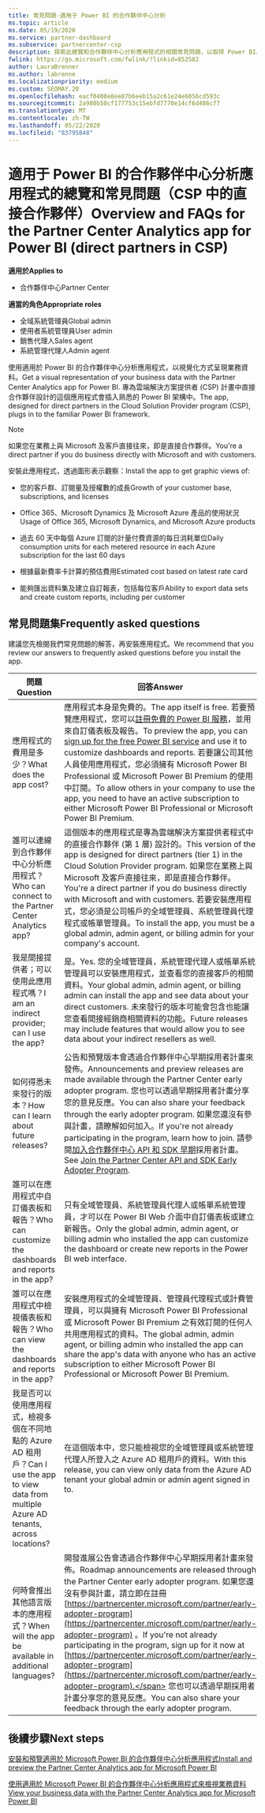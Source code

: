 ```yaml
---
title: 常見問題-適用于 Power BI 的合作夥伴中心分析
ms.topic: article
ms.date: 05/19/2020
ms.service: partner-dashboard
ms.subservice: partnercenter-csp
description: 探索此總覽和合作夥伴中心分析應用程式的相關常見問題，以取得 Power BI。
fwlink: https://go.microsoft.com/fwlink/?linkid=852582
author: LauraBrenner
ms.author: labrenne
ms.localizationpriority: medium
ms.custom: SEOMAY.20
ms.openlocfilehash: eacf0408e8ee87b6eeb15a2c61e24e6056cd593c
ms.sourcegitcommit: 2a980b50cf177753c15ebfd7770e14cf6d486cf7
ms.translationtype: MT
ms.contentlocale: zh-TW
ms.lasthandoff: 05/22/2020
ms.locfileid: "83795848"
---
```

# <a name="overview-and-faqs-for-the-partner-center-analytics-app-for-power-bi-direct-partners-in-csp"></a><span data-ttu-id="178a5-103">適用于 Power BI 的合作夥伴中心分析應用程式的總覽和常見問題（CSP 中的直接合作夥伴）</span><span class="sxs-lookup"><span data-stu-id="178a5-103">Overview and FAQs for the Partner Center Analytics app for Power BI (direct partners in CSP)</span></span>

<span data-ttu-id="178a5-104">**適用於**</span><span class="sxs-lookup"><span data-stu-id="178a5-104">**Applies to**</span></span>

- <span data-ttu-id="178a5-105">合作夥伴中心</span><span class="sxs-lookup"><span data-stu-id="178a5-105">Partner Center</span></span>

<span data-ttu-id="178a5-106">**適當的角色**</span><span class="sxs-lookup"><span data-stu-id="178a5-106">**Appropriate roles**</span></span>

- <span data-ttu-id="178a5-107">全域系統管理員</span><span class="sxs-lookup"><span data-stu-id="178a5-107">Global admin</span></span>
- <span data-ttu-id="178a5-108">使用者系統管理員</span><span class="sxs-lookup"><span data-stu-id="178a5-108">User admin</span></span>
- <span data-ttu-id="178a5-109">銷售代理人</span><span class="sxs-lookup"><span data-stu-id="178a5-109">Sales agent</span></span>
- <span data-ttu-id="178a5-110">系統管理代理人</span><span class="sxs-lookup"><span data-stu-id="178a5-110">Admin agent</span></span>

<span data-ttu-id="178a5-111">使用適用於 Power BI 的合作夥伴中心分析應用程式，以視覺化方式呈現業務資料。</span><span class="sxs-lookup"><span data-stu-id="178a5-111">Get a visual representation of your business data with the Partner Center Analytics app for Power BI.</span></span> <span data-ttu-id="178a5-112">專為雲端解決方案提供者 (CSP) 計畫中直接合作夥伴設計的這個應用程式會插入熟悉的 Power BI 架構中。</span><span class="sxs-lookup"><span data-stu-id="178a5-112">The app, designed for direct partners in the Cloud Solution Provider program (CSP), plugs in to the familiar Power BI framework.</span></span>

> [!NOTE]  
> <span data-ttu-id="178a5-113">如果您在業務上與 Microsoft 及客戶直接往來，即是直接合作夥伴。</span><span class="sxs-lookup"><span data-stu-id="178a5-113">You're a direct partner if you do business directly with Microsoft and with customers.</span></span>

<span data-ttu-id="178a5-114">安裝此應用程式，透過圖形表示觀察：</span><span class="sxs-lookup"><span data-stu-id="178a5-114">Install the app to get graphic views of:</span></span>

- <span data-ttu-id="178a5-115">您的客戶群、訂閱量及授權數的成長</span><span class="sxs-lookup"><span data-stu-id="178a5-115">Growth of your customer base, subscriptions, and licenses</span></span>

- <span data-ttu-id="178a5-116">Office 365、Microsoft Dynamics 及 Microsoft Azure 產品的使用狀況</span><span class="sxs-lookup"><span data-stu-id="178a5-116">Usage of Office 365, Microsoft Dynamics, and Microsoft Azure products</span></span>

- <span data-ttu-id="178a5-117">過去 60 天中每個 Azure 訂閱的計量付費資源的每日消耗單位</span><span class="sxs-lookup"><span data-stu-id="178a5-117">Daily consumption units for each metered resource in each Azure subscription for the last 60 days</span></span>

- <span data-ttu-id="178a5-118">根據最新費率卡計算的預估費用</span><span class="sxs-lookup"><span data-stu-id="178a5-118">Estimated cost based on latest rate card</span></span>

- <span data-ttu-id="178a5-119">能夠匯出資料集及建立自訂報表，包括每位客戶</span><span class="sxs-lookup"><span data-stu-id="178a5-119">Ability to export data sets and create custom reports, including per customer</span></span>

## <a name="frequently-asked-questions"></a><span data-ttu-id="178a5-120">常見問題集</span><span class="sxs-lookup"><span data-stu-id="178a5-120">Frequently asked questions</span></span>

<span data-ttu-id="178a5-121">建議您先檢閱我們常見問題的解答，再安裝應用程式。</span><span class="sxs-lookup"><span data-stu-id="178a5-121">We recommend that you review our answers to frequently asked questions before you install the app.</span></span>

| <span data-ttu-id="178a5-122">**問題**</span><span class="sxs-lookup"><span data-stu-id="178a5-122">**Question**</span></span> | <span data-ttu-id="178a5-123">**回答**</span><span class="sxs-lookup"><span data-stu-id="178a5-123">**Answer**</span></span> |
| --- | ---------- |
| <span data-ttu-id="178a5-124">應用程式的費用是多少？</span><span class="sxs-lookup"><span data-stu-id="178a5-124">What does the app cost?</span></span> | <span data-ttu-id="178a5-125">應用程式本身是免費的。</span><span class="sxs-lookup"><span data-stu-id="178a5-125">The app itself is free.</span></span> <span data-ttu-id="178a5-126">若要預覽應用程式，您可以[註冊免費的 Power BI 服務](https://go.microsoft.com/fwlink/p/?linkid=845347)，並用來自訂儀表板及報告。</span><span class="sxs-lookup"><span data-stu-id="178a5-126">To preview the app, you can [sign up for the free Power BI service](https://go.microsoft.com/fwlink/p/?linkid=845347) and use it to customize dashboards and reports.</span></span> <span data-ttu-id="178a5-127">若要讓公司其他人員使用應用程式，您必須擁有 Microsoft Power BI Professional 或 Microsoft Power BI Premium 的使用中訂閱。</span><span class="sxs-lookup"><span data-stu-id="178a5-127">To allow others in your company to use the app, you need to have an active subscription to either Microsoft Power BI Professional or Microsoft Power BI Premium.</span></span> |
| <span data-ttu-id="178a5-128">誰可以連線到合作夥伴中心分析應用程式？</span><span class="sxs-lookup"><span data-stu-id="178a5-128">Who can connect to the Partner Center Analytics app?</span></span> | <span data-ttu-id="178a5-129">這個版本的應用程式是專為雲端解決方案提供者程式中的直接合作夥伴 (第 1 層) 設計的。</span><span class="sxs-lookup"><span data-stu-id="178a5-129">This version of the app is designed for direct partners (tier 1) in the Cloud Solution Provider program.</span></span> <span data-ttu-id="178a5-130">如果您在業務上與 Microsoft 及客戶直接往來，即是直接合作夥伴。</span><span class="sxs-lookup"><span data-stu-id="178a5-130">You're a direct partner if you do business directly with Microsoft and with customers.</span></span> <span data-ttu-id="178a5-131">若要安裝應用程式，您必須是公司帳戶的全域管理員、系統管理員代理程式或帳單管理員。</span><span class="sxs-lookup"><span data-stu-id="178a5-131">To install the app, you must be a global admin, admin agent, or billing admin for your company's account.</span></span> |
| <span data-ttu-id="178a5-132">我是間接提供者；可以使用此應用程式嗎？</span><span class="sxs-lookup"><span data-stu-id="178a5-132">I am an indirect provider; can I use the app?</span></span> | <span data-ttu-id="178a5-133">是。</span><span class="sxs-lookup"><span data-stu-id="178a5-133">Yes.</span></span> <span data-ttu-id="178a5-134">您的全域管理員，系統管理代理人或帳單系統管理員可以安裝應用程式，並查看您的直接客戶的相關資料。</span><span class="sxs-lookup"><span data-stu-id="178a5-134">Your global admin, admin agent, or billing admin can install the app and see data about your direct customers.</span></span> <span data-ttu-id="178a5-135">未來發行的版本可能會包含也能讓您查看間接經銷商相關資料的功能。</span><span class="sxs-lookup"><span data-stu-id="178a5-135">Future releases may include features that would allow you to see data about your indirect resellers as well.</span></span> |
| <span data-ttu-id="178a5-136">如何得悉未來發行的版本？</span><span class="sxs-lookup"><span data-stu-id="178a5-136">How can I learn about future releases?</span></span> | <span data-ttu-id="178a5-137">公告和預覽版本會透過合作夥伴中心早期採用者計畫來發佈。</span><span class="sxs-lookup"><span data-stu-id="178a5-137">Announcements and preview releases are made available through the Partner Center early adopter program.</span></span> <span data-ttu-id="178a5-138">您也可以透過早期採用者計畫分享您的意見反應。</span><span class="sxs-lookup"><span data-stu-id="178a5-138">You can also share your feedback through the early adopter program.</span></span> <span data-ttu-id="178a5-139">如果您還沒有參與計畫，請瞭解如何加入。</span><span class="sxs-lookup"><span data-stu-id="178a5-139">If you're not already participating in the program, learn how to join.</span></span> <span data-ttu-id="178a5-140">請參閱[加入合作夥伴中心 API 和 SDK 早期](https://docs.microsoft.com/partner-center/develop/early-adopter-program)採用者計畫。</span><span class="sxs-lookup"><span data-stu-id="178a5-140">See [Join the Partner Center API and SDK Early Adopter Program](https://docs.microsoft.com/partner-center/develop/early-adopter-program).</span></span>  |
| <span data-ttu-id="178a5-141">誰可以在應用程式中自訂儀表板和報告？</span><span class="sxs-lookup"><span data-stu-id="178a5-141">Who can customize the dashboards and reports in the app?</span></span> | <span data-ttu-id="178a5-142">只有全域管理員、系統管理員代理人或帳單系統管理員，才可以在 Power BI Web 介面中自訂儀表板或建立新報告。</span><span class="sxs-lookup"><span data-stu-id="178a5-142">Only the global admin, admin agent, or billing admin who installed the app can customize the dashboard or create new reports in the Power BI web interface.</span></span> |
| <span data-ttu-id="178a5-143">誰可以在應用程式中檢視儀表板和報告？</span><span class="sxs-lookup"><span data-stu-id="178a5-143">Who can view the dashboards and reports in the app?</span></span> | <span data-ttu-id="178a5-144">安裝應用程式的全域管理員、管理員代理程式或計費管理員，可以與擁有 Microsoft Power BI Professional 或 Microsoft Power BI Premium 之有效訂閱的任何人共用應用程式的資料。</span><span class="sxs-lookup"><span data-stu-id="178a5-144">The global admin, admin agent, or billing admin who installed the app can share the app's data with anyone who has an active subscription to either Microsoft Power BI Professional or Microsoft Power BI Premium.</span></span> |
| <span data-ttu-id="178a5-145">我是否可以使用應用程式，檢視多個在不同地點的 Azure AD 租用戶？</span><span class="sxs-lookup"><span data-stu-id="178a5-145">Can I use the app to view data from multiple Azure AD tenants, across locations?</span></span> | <span data-ttu-id="178a5-146">在這個版本中，您只能檢視您的全域管理員或系統管理代理人所登入之 Azure AD 租用戶的資料。</span><span class="sxs-lookup"><span data-stu-id="178a5-146">With this release, you can view only data from the Azure AD tenant your global admin or admin agent signed in to.</span></span> | 
| <span data-ttu-id="178a5-147">何時會推出其他語言版本的應用程式？</span><span class="sxs-lookup"><span data-stu-id="178a5-147">When will the app be available in additional languages?</span></span> | <span data-ttu-id="178a5-148">開發進展公告會透過合作夥伴中心早期採用者計畫來發佈。</span><span class="sxs-lookup"><span data-stu-id="178a5-148">Roadmap announcements are released through the Partner Center early adopter program.</span></span> <span data-ttu-id="178a5-149">如果您還沒有參與計畫，請立即在註冊 [https://partnercenter.microsoft.com/partner/early-adopter-program](https://partnercenter.microsoft.com/partner/early-adopter-program) 。</span><span class="sxs-lookup"><span data-stu-id="178a5-149">If you're not already participating in the program, sign up for it now at [https://partnercenter.microsoft.com/partner/early-adopter-program](https://partnercenter.microsoft.com/partner/early-adopter-program).</span></span> <span data-ttu-id="178a5-150">您也可以透過早期採用者計畫分享您的意見反應。</span><span class="sxs-lookup"><span data-stu-id="178a5-150">You can also share your feedback through the early adopter program.</span></span> | 



## <a name="next-steps"></a><span data-ttu-id="178a5-151">後續步驟</span><span class="sxs-lookup"><span data-stu-id="178a5-151">Next steps</span></span>

[<span data-ttu-id="178a5-152">安裝和預覽適用於 Microsoft Power BI 的合作夥伴中心分析應用程式</span><span class="sxs-lookup"><span data-stu-id="178a5-152">Install and preview the Partner Center Analytics app for Microsoft Power BI</span></span>](power-bi-app-for-direct-partners-install.md)

[<span data-ttu-id="178a5-153">使用適用於 Microsoft Power BI 的合作夥伴中心分析應用程式來檢視業務資料</span><span class="sxs-lookup"><span data-stu-id="178a5-153">View your business data with the Partner Center Analytics app for Microsoft Power BI</span></span>](power-bi-app-for-direct-partners-use.md)
